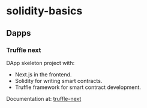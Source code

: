 # solidity-basics

## Dapps

### Truffle next

DApp skeleton project with:

- Next.js in the frontend.
- Solidity for writing smart contracts.
- Truffle framework for smart contract development.

Documentation at: [truffle-next](http://truffleframework.com/boxes/truffle-next)
